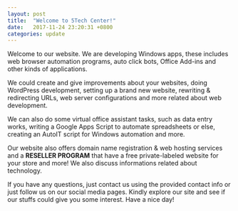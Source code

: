 ```yaml
---
layout: post
title:  "Welcome to 5Tech Center!"
date:   2017-11-24 23:20:31 +0800
categories: update
---
```

Welcome to our website. We are developing Windows apps, these includes web browser automation programs, auto click bots, Office Add-ins and other kinds of applications.

We could create and give improvements about your websites, doing WordPress development, setting up a brand new website, rewriting & redirecting URLs, web server configurations and more related about web development.

We can also do some virtual office assistant tasks, such as data entry works, writing a Google Apps Script to automate spreadsheets or else, creating an AutoIT script for Windows automation and more.

Our website also offers domain name registration & web hosting services and a **RESELLER PROGRAM** that have a free private-labeled website for your store and more! We also discuss informations related about technology.

If you have any questions, just contact us using the provided contact info or just follow us on our social media pages. Kindly explore our site and see if our stuffs could give you some interest. Have a nice day!
